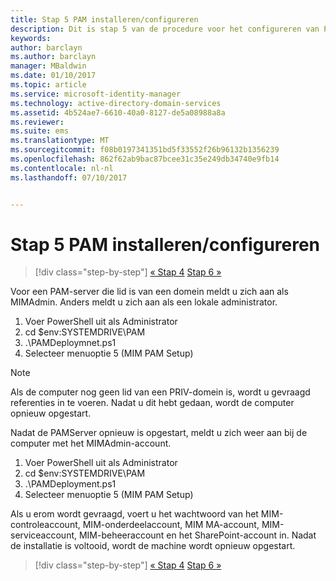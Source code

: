 ```yaml
---
title: Stap 5 PAM installeren/configureren
description: Dit is stap 5 van de procedure voor het configureren van Privileged Identity Manager met behulp van scripts. In dit document worden de implementatiestappen op de PAM-server behandeld.
keywords: 
author: barclayn
ms.author: barclayn
manager: MBaldwin
ms.date: 01/10/2017
ms.topic: article
ms.service: microsoft-identity-manager
ms.technology: active-directory-domain-services
ms.assetid: 4b524ae7-6610-40a0-8127-de5a08988a8a
ms.reviewer: 
ms.suite: ems
ms.translationtype: MT
ms.sourcegitcommit: f08b0197341351bd5f33552f26b96132b1356239
ms.openlocfilehash: 862f62ab9bac87bcee31c35e249db34740e9fb14
ms.contentlocale: nl-nl
ms.lasthandoff: 07/10/2017


---
```

# Stap 5 PAM installeren/configureren
<a id="step-5-installingconfiguring-pam" class="xliff"></a>

>[!div class="step-by-step"]
[« Stap 4](sp1-step4-configuring-sharepoint.md)
[Stap 6 »](sp1-step6-setup-pam-trust.md)

Voor een PAM-server die lid is van een domein meldt u zich aan als MIMAdmin. Anders meldt u zich aan als een lokale administrator.
1. Voer PowerShell uit als Administrator
2. cd $env:SYSTEMDRIVE\PAM
3. .\PAMDeploymnet.ps1
4. Selecteer menuoptie 5 (MIM PAM Setup)

>[!NOTE]
>Als de computer nog geen lid van een PRIV-domein is, wordt u gevraagd referenties in te voeren. Nadat u dit hebt gedaan, wordt de computer opnieuw opgestart.

Nadat de PAMServer opnieuw is opgestart, meldt u zich weer aan bij de computer met het MIMAdmin-account.

1. Voer PowerShell uit als Administrator
2. cd $env:SYSTEMDRIVE\PAM
3. .\PAMDeployment.ps1
4. Selecteer menuoptie 5 (MIM PAM Setup)

  Als u erom wordt gevraagd, voert u het wachtwoord van het MIM-controleaccount, MIM-onderdeelaccount, MIM MA-account, MIM-serviceaccount, MIM-beheeraccount en het SharePoint-account in.
  Nadat de installatie is voltooid, wordt de machine wordt opnieuw opgestart.

>[!div class="step-by-step"]
[« Stap 4](sp1-step4-configuring-sharepoint.md)
[Stap 6 »](sp1-step6-setup-pam-trust.md)


